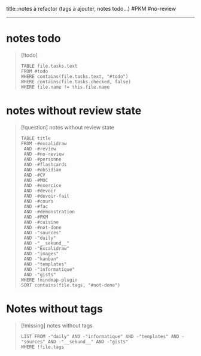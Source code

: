 title::notes à refactor (tags à ajouter, notes todo...)
#PKM #no-review 

----

# notes todo

> [!todo]
> ```dataview
> TABLE file.tasks.text
> FROM #todo
> WHERE contains(file.tasks.text, "#todo")
> WHERE contains(file.tasks.checked, false)
> WHERE file.name != this.file.name
> ```


# notes without review state


> [!question] notes without review state
> ```dataview
> TABLE title
> FROM -#excalidraw
>  AND -#review
>  AND -#no-review
>  AND -#personne
>  AND -#flashcards
>  AND -#obsidian
>  AND -#CV
>  AND -#MOC
>  AND -#exercice
>  AND -#devoir
>  AND -#devoir-fait
>  AND -#cours
>  AND -#fac
>  AND -#demonstration
>  AND -#PKM
>  AND -#cuisine
>  AND -#not-done
>  AND -"sources"
>  AND -"daily"
>  AND -"__sekund__"
>  AND -"Excalidraw"
>  AND -"images"
>  AND -"kanban"
>  AND -"templates"
>  AND -"informatique" 
>  AND -"gists"
> WHERE !mindmap-plugin
> SORT contains(file.tags, "#not-done")
> ```

# Notes without tags

> [!missing] notes without tags
> ```dataview
> LIST FROM -"daily" AND -"informatique" AND -"templates" AND -"sources" AND -"__sekund__" AND -"gists"
> WHERE !file.tags
> ```
